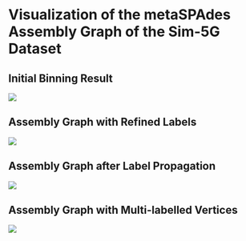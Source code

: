 # Visualization of the metaSPAdes Assembly Graph of the Sim-5G Dataset

## Initial Binning Result

![](images/initial_binning_result.svg)

## Assembly Graph with Refined Labels

![](images/label_refined.svg)

## Assembly Graph after Label Propagation

![](images/label_propagated.svg)

## Assembly Graph with Multi-labelled Vertices

![](images/multiple_marked.svg)